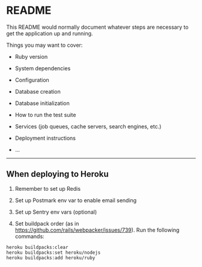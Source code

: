 # README

This README would normally document whatever steps are necessary to get the
application up and running.

Things you may want to cover:

* Ruby version

* System dependencies

* Configuration

* Database creation

* Database initialization

* How to run the test suite

* Services (job queues, cache servers, search engines, etc.)

* Deployment instructions

* ...

---

## When deploying to Heroku

1. Remember to set up Redis

2. Set up Postmark env var to enable email sending

3. Set up Sentry env vars (optional)

4. Set buildpack order (as in https://github.com/rails/webpacker/issues/739). Run the following commands:

```
heroku buildpacks:clear
heroku buildpacks:set heroku/nodejs
heroku buildpacks:add heroku/ruby
```
